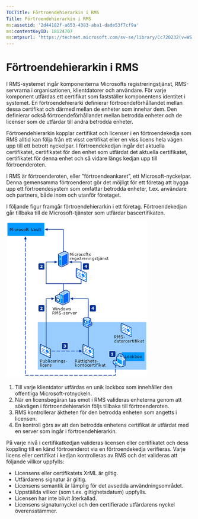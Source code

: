 ```yaml
---
TOCTitle: Förtroendehierarkin i RMS
Title: Förtroendehierarkin i RMS
ms:assetid: '2d44182f-a653-4383-aba1-dade53f7cf9a'
ms:contentKeyID: 18124707
ms:mtpsurl: 'https://technet.microsoft.com/sv-se/library/Cc720232(v=WS.10)'
---
```


Förtroendehierarkin i RMS
=========================

I RMS-systemet ingår komponenterna Microsofts registreringstjänst, RMS-servrarna i organisationen, klientdatorer och användare. För varje komponent utfärdas ett certifikat som fastställer komponentens identitet i systemet. En förtroendehierarki definierar förtroendeförhållandet mellan dessa certifikat och därmed mellan de enheter som innehar dem. Den definierar också förtroendeförhållandet mellan betrodda enheter och de licenser som de utfärdar till andra betrodda enheter.

Förtroendehierarkin kopplar certifikat och licenser i en förtroendekedja som RMS alltid kan följa från ett visst certifikat eller en viss licens hela vägen upp till ett betrott nyckelpar. I förtroendekedjan ingår det aktuella certifikatet, certifikatet för den enhet som utfärdat det aktuella certifikatet, certifikatet för denna enhet och så vidare längs kedjan upp till förtroenderoten.

I RMS är förtroenderoten, eller ”förtroendeankaret”, ett Microsoft-nyckelpar. Denna gemensamma förtroenderot gör det möjligt för ett företag att bygga upp ett förtroendesystem som omfattar betrodda enheter, t.ex. användare och partners, både inom och utanför företaget.

I följande figur framgår förtroendehierarkin i ett företag. Förtroendekedjan går tillbaka till de Microsoft-tjänster som utfärdar bascertifikaten.

![](images/Cc720232.6c169175-94fb-4ec0-93bc-12748aae3ac4(WS.10).gif "Förtroendehierarkin")
1.  Till varje klientdator utfärdas en unik lockbox som innehåller den offentliga Microsoft-rotnyckeln.
2.  När en licensbegäran tas emot i RMS valideras enheterna genom att sökvägen i förtroendehierarkin följs tillbaka till förtroenderoten.
3.  RMS kontrollerar äktheten för den betrodda enheten som angetts i licensen.
4.  En kontroll görs av att den betrodda enhetens certifikat är utfärdat med en server som ingår i förtroendehierarkin.

På varje nivå i certifikatkedjan valideras licensen eller certifikatet och dess koppling till en känd förtroenderot via en förtroendekedja verifieras. Varje licens eller certifikat i kedjan kontrolleras av RMS och det valideras att följande villkor uppfylls:

-   Licensens eller certifikatets XrML är giltig.
-   Utfärdarens signatur är giltig.
-   Licensens semantik är lämplig för det avsedda användningsområdet.
-   Uppställda villkor (som t.ex. giltighetsdatum) uppfylls.
-   Licensen har inte blivit återkallad.
-   Licensens signaturnyckel och den certifierade utfärdarens nyckel överensstämmer.
